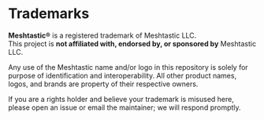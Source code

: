 # Trademarks

**Meshtastic®** is a registered trademark of Meshtastic LLC.  
This project is **not affiliated with, endorsed by, or sponsored by** Meshtastic LLC.

Any use of the Meshtastic name and/or logo in this repository is solely for
purpose of identification and interoperability. All other product names, logos,
and brands are property of their respective owners.

If you are a rights holder and believe your trademark is misused here, please
open an issue or email the maintainer; we will respond promptly.